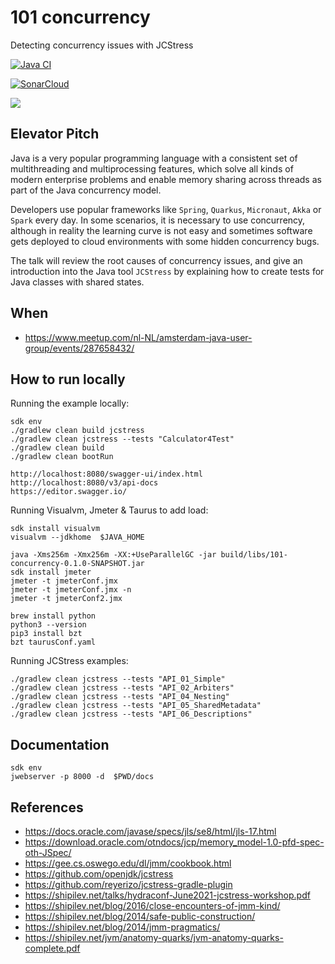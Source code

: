 # 101 concurrency

Detecting concurrency issues with JCStress

[![Java CI](https://github.com/jabrena/101-concurrency/actions/workflows/build.yml/badge.svg)](https://github.com/jabrena/101-concurrency/actions/workflows/build.yml)


[![SonarCloud](https://sonarcloud.io/images/project_badges/sonarcloud-white.svg)](https://sonarcloud.io/summary/new_code?id=jabrena_101-concurrency)

[![](https://gitpod.io/button/open-in-gitpod.svg)](https://gitpod.io/#https://github.com/jabrena/101-concurrency)

## Elevator Pitch

Java is a very popular programming language
with a consistent set of multithreading and multiprocessing features, which solve
all kinds of modern enterprise problems and enable memory sharing across threads as part of the Java
concurrency model.

Developers use popular frameworks like `Spring`, `Quarkus`,
`Micronaut`, `Akka` or `Spark` every day. In some scenarios, it is necessary to use
concurrency, although in reality the learning curve is not easy and sometimes
software gets deployed to cloud environments with some hidden concurrency bugs.

The talk will review the root causes of concurrency issues, and give an
introduction into the Java tool `JCStress` by explaining how to create tests
for Java classes with shared states.

## When

- https://www.meetup.com/nl-NL/amsterdam-java-user-group/events/287658432/

## How to run locally

Running the example locally:

```
sdk env
./gradlew clean build jcstress
./gradlew clean jcstress --tests "Calculator4Test"
./gradlew clean build
./gradlew clean bootRun
```

```
http://localhost:8080/swagger-ui/index.html
http://localhost:8080/v3/api-docs
https://editor.swagger.io/
```

Running Visualvm, Jmeter & Taurus to add load:

```
sdk install visualvm
visualvm --jdkhome  $JAVA_HOME

java -Xms256m -Xmx256m -XX:+UseParallelGC -jar build/libs/101-concurrency-0.1.0-SNAPSHOT.jar
sdk install jmeter
jmeter -t jmeterConf.jmx
jmeter -t jmeterConf.jmx -n
jmeter -t jmeterConf2.jmx

brew install python
python3 --version
pip3 install bzt
bzt taurusConf.yaml
```

Running JCStress examples:

```
./gradlew clean jcstress --tests "API_01_Simple"
./gradlew clean jcstress --tests "API_02_Arbiters"
./gradlew clean jcstress --tests "API_04_Nesting"
./gradlew clean jcstress --tests "API_05_SharedMetadata"
./gradlew clean jcstress --tests "API_06_Descriptions"
```

## Documentation

```
sdk env
jwebserver -p 8000 -d  $PWD/docs
```

## References

- https://docs.oracle.com/javase/specs/jls/se8/html/jls-17.html
- https://download.oracle.com/otndocs/jcp/memory_model-1.0-pfd-spec-oth-JSpec/
- https://gee.cs.oswego.edu/dl/jmm/cookbook.html
- https://github.com/openjdk/jcstress
- https://github.com/reyerizo/jcstress-gradle-plugin
- https://shipilev.net/talks/hydraconf-June2021-jcstress-workshop.pdf
- https://shipilev.net/blog/2016/close-encounters-of-jmm-kind/
- https://shipilev.net/blog/2014/safe-public-construction/
- https://shipilev.net/blog/2014/jmm-pragmatics/
- https://shipilev.net/jvm/anatomy-quarks/jvm-anatomy-quarks-complete.pdf

